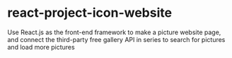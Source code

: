 # react-project-icon-website
Use React.js as the front-end framework to make a picture website page, and connect the third-party free gallery API in series to search for pictures and load more pictures
